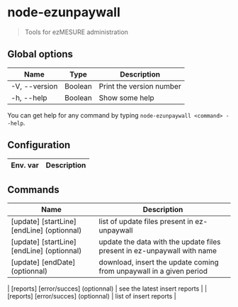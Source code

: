 # node-ezunpaywall

> Tools for ezMESURE administration

## Global options

| Name | Type | Description |
| --- | --- | --- |
| -V, --version | Boolean | Print the version number |
| -h, --help | Boolean | Show some help |

You can get help for any command by typing `node-ezunpaywall <command> --help`.

## Configuration

| Env. var | Description |
| --- | --- |

## Commands

| Name | Description |
| --- | --- |
| [update] <list> [startLine] [endLine] (optionnal) | list of update files present in ez-unpaywall |
| [update] <file> [startLine] [endLine] (optionnal) | update the data with the update files present in ez-unpaywall with name |
| [update] <startDate> [endDate] (optionnal) | download, insert the update coming from unpaywall in a given period |

| [reports] <latest> [error/succes] (optionnal) | see the latest insert reports |
| [reports] <list> [error/succes] (optionnal) | list of insert reports |
